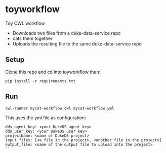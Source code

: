 # toyworkflow

Toy CWL workflow
* Downloads two files from a duke-data-service repo
* cats them together
* Uploads the resulting file to the same duke-data-service repo

## Setup
Clone this repo and cd into toyworkflow then:
```
pip install -r requirements.txt
```

## Run
```
cwl-runner mycat-workflow.cwl mycat-workflow.yml 
```

This uses the yml file as configuration:
```
dds_agent_key: <your DukeDS agent key>
dds_user_key: <your DukeDS user key>
projectName: <name of DukeDS project>
input_files: [<a file in the project>, <another file in the project>]
output_file: <name of the output file to upload into the project>
``

